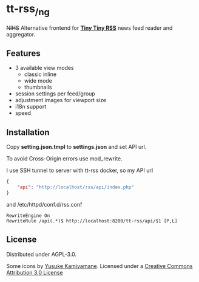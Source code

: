 # tt-rss<sub>/ng<sub>
~~NIHS~~ Alternative frontend for [**Tiny Tiny RSS**](https://tt-rss.org/) news feed reader and aggregator.  

## Features
 - 3 available view modes
    - classic inline
    - wide mode
    - thumbnails
 - session settings per feed/group
 - adjustment images for viewport size
 - i18n support
 - speed

 ## Installation

Copy **setting.json.tmpl** to **settings.json** and set API url.

To avoid Cross-Origin errors use mod_rewrite.

I use SSH tunnel to server with tt-rss docker, so my API url

```json
{
	"api": "http://localhost/rss/api/index.php"
}
```

and /etc/httpd/conf.d/rss.conf 

```
RewriteEngine On
RewriteRule /api(.*)$ http://localhost:8280/tt-rss/api/$1 [P,L]
```


## License
Distributed under AGPL-3.0.

Some icons by [Yusuke Kamiyamane](http://p.yusukekamiyamane.com/). Licensed under a [Creative Commons Attribution 3.0 License](http://creativecommons.org/licenses/by/3.0/)
